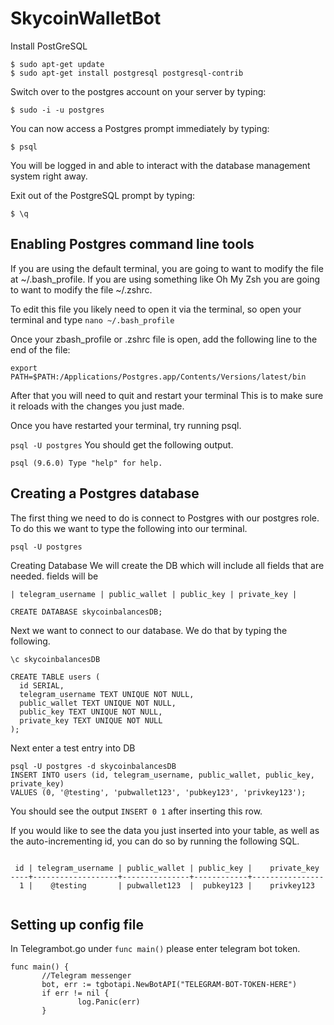 # SkycoinWalletBot

Install PostGreSQL

```
$ sudo apt-get update
$ sudo apt-get install postgresql postgresql-contrib
```

Switch over to the postgres account on your server by typing:

`$ sudo -i -u postgres`

You can now access a Postgres prompt immediately by typing:

`$ psql`

You will be logged in and able to interact with the database management system right away.

Exit out of the PostgreSQL prompt by typing:

`$ \q`

## Enabling Postgres command line tools ##
If you are using the default terminal, you are going to want to modify the file at ~/.bash_profile. If you are using something like Oh My Zsh you are going to want to modify the file ~/.zshrc.

To edit this file you likely need to open it via the terminal, so open your terminal and type `nano ~/.bash_profile` 

Once your zbash_profile or .zshrc file is open, add the following line to the end of the file:

`export PATH=$PATH:/Applications/Postgres.app/Contents/Versions/latest/bin`

After that you will need to quit and restart your terminal This is to make sure it reloads with the changes you just made.

Once you have restarted your terminal, try running psql.

`psql -U postgres`
You should get the following output.

`psql (9.6.0)
Type "help" for help.`

## Creating a Postgres database ##
The first thing we need to do is connect to Postgres with our postgres role. To do this we want to type the following into our terminal.

`psql -U postgres`

Creating Database 
We will create the DB which will include all fields that are needed. fields will be 

`| telegram_username | public_wallet | public_key | private_key |`

`CREATE DATABASE skycoinbalancesDB;`

Next we want to connect to our database. We do that by typing the following.

`\c skycoinbalancesDB`

```
CREATE TABLE users (
  id SERIAL,
  telegram_username TEXT UNIQUE NOT NULL,
  public_wallet TEXT UNIQUE NOT NULL,
  public_key TEXT UNIQUE NOT NULL,
  private_key TEXT UNIQUE NOT NULL 
);
```

Next enter a test entry into DB 
```
psql -U postgres -d skycoinbalancesDB
INSERT INTO users (id, telegram_username, public_wallet, public_key, private_key)  
VALUES (0, '@testing', 'pubwallet123', 'pubkey123', 'privkey123');
```  

You should see the output `INSERT 0 1` after inserting this row.

If you would like to see the data you just inserted into your table, as well as the auto-incrementing id, you can do so by running the following SQL.  

```SELECT * FROM users;

 id | telegram_username | public_wallet | public_key |    private_key   
----+-------------------+---------------+------------+----------------  
  1 |    @testing       | pubwallet123  |  pubkey123 |    privkey123  
  
 ```  
 
 ## Setting up config file ## 
 
 In Telegrambot.go under `func main()` please enter telegram bot token.

 ```golang
 func main() {
        //Telegram messenger
        bot, err := tgbotapi.NewBotAPI("TELEGRAM-BOT-TOKEN-HERE")
        if err != nil {
                log.Panic(err)
        }
 ```
 
 








